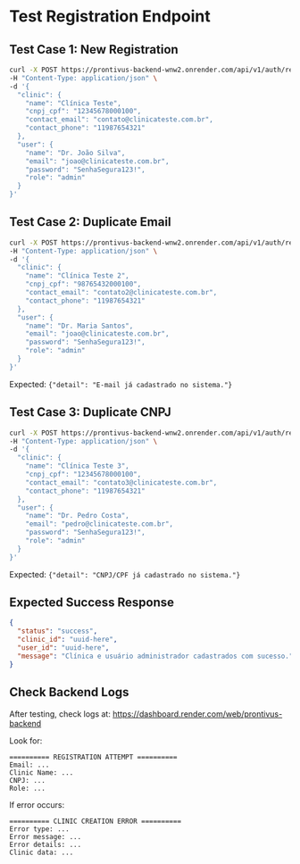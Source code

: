 # Test Registration Endpoint

## Test Case 1: New Registration

```bash
curl -X POST https://prontivus-backend-wnw2.onrender.com/api/v1/auth/register \
-H "Content-Type: application/json" \
-d '{
  "clinic": {
    "name": "Clínica Teste",
    "cnpj_cpf": "12345678000100",
    "contact_email": "contato@clinicateste.com.br",
    "contact_phone": "11987654321"
  },
  "user": {
    "name": "Dr. João Silva",
    "email": "joao@clinicateste.com.br",
    "password": "SenhaSegura123!",
    "role": "admin"
  }
}'
```

## Test Case 2: Duplicate Email

```bash
curl -X POST https://prontivus-backend-wnw2.onrender.com/api/v1/auth/register \
-H "Content-Type: application/json" \
-d '{
  "clinic": {
    "name": "Clínica Teste 2",
    "cnpj_cpf": "98765432000100",
    "contact_email": "contato2@clinicateste.com.br",
    "contact_phone": "11987654321"
  },
  "user": {
    "name": "Dr. Maria Santos",
    "email": "joao@clinicateste.com.br",
    "password": "SenhaSegura123!",
    "role": "admin"
  }
}'
```

Expected: `{"detail": "E-mail já cadastrado no sistema."}`

## Test Case 3: Duplicate CNPJ

```bash
curl -X POST https://prontivus-backend-wnw2.onrender.com/api/v1/auth/register \
-H "Content-Type: application/json" \
-d '{
  "clinic": {
    "name": "Clínica Teste 3",
    "cnpj_cpf": "12345678000100",
    "contact_email": "contato3@clinicateste.com.br",
    "contact_phone": "11987654321"
  },
  "user": {
    "name": "Dr. Pedro Costa",
    "email": "pedro@clinicateste.com.br",
    "password": "SenhaSegura123!",
    "role": "admin"
  }
}'
```

Expected: `{"detail": "CNPJ/CPF já cadastrado no sistema."}`

## Expected Success Response

```json
{
  "status": "success",
  "clinic_id": "uuid-here",
  "user_id": "uuid-here",
  "message": "Clínica e usuário administrador cadastrados com sucesso."
}
```

## Check Backend Logs

After testing, check logs at:
https://dashboard.render.com/web/prontivus-backend

Look for:
```
========== REGISTRATION ATTEMPT ==========
Email: ...
Clinic Name: ...
CNPJ: ...
Role: ...
```

If error occurs:
```
========== CLINIC CREATION ERROR ==========
Error type: ...
Error message: ...
Error details: ...
Clinic data: ...
```

